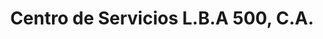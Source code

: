 ---
title: "Centro de Servicios L.B.A 500, C.A."
url: /urbanizacion-industrial-las-minas-norte-san-antonio-de-los-altos-venezuela/centro-de-servicios-l-b-a-500-c-a/
shop: Autowerkstatt
---